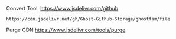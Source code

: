 Convert Tool:
https://www.jsdelivr.com/github

```
https://cdn.jsdelivr.net/gh/Ghost-Github-Storage/ghostfam/file
```

Purge CDN
https://www.jsdelivr.com/tools/purge
